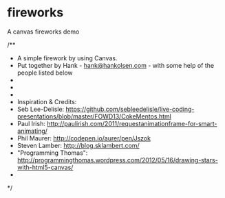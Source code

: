 fireworks
=========

A canvas fireworks demo


/**
 * A simple firework by using Canvas.
 * Put together by Hank - hank@hankolsen.com - with some help of the people listed below
 *
 *
 *
 * Inspiration & Credits:
 * Seb Lee-Delisle: https://github.com/sebleedelisle/live-coding-presentations/blob/master/FOWD13/CokeMentos.html
 * Paul Irish: http://paulirish.com/2011/requestanimationframe-for-smart-animating/
 * Phil Maurer: http://codepen.io/aurer/pen/Jszok
 * Steven Lamber: http://blog.sklambert.com/
 * "Programming Thomas": http://programmingthomas.wordpress.com/2012/05/16/drawing-stars-with-html5-canvas/
 *
 */
